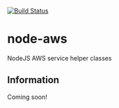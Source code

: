 [![Build Status](https://travis-ci.org/cmr1/node-aws.svg?branch=master)](https://travis-ci.org/cmr1/node-aws)

# node-aws
NodeJS AWS service helper classes


## Information
Coming soon!